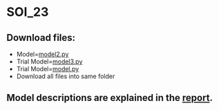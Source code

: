 # SOI_23
  ## Download files:
  - Model=[model2.py](https://github.com/MohdJunaiduddin/SOI_23/blob/main/model2.ipynb)
  - Trial Model=[model3.py](https://github.com/MohdJunaiduddin/SOI_23/blob/main/model3.ipynb)
  - Trial Model=[model.py](https://github.com/MohdJunaiduddin/SOI_23/blob/main/model.ipynb)
  - Download all files into same folder
  ## Model descriptions are explained in the [report](https://github.com/MohdJunaiduddin/SOI_23/blob/main/ml-report.pdf).
